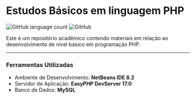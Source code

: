 # Estudos Básicos em linguagem PHP

![GitHub language count](https://img.shields.io/github/languages/count/islanrodrigues/academic-study-php.svg)
![GitHub](https://img.shields.io/github/license/islanrodrigues/academic-study-php.svg)

Este é um repositório acadêmico contendo materiais em relação ao desenvolvimento de nível básico em programação PHP.
_____________________________________________________________________________________________________

### Ferramentas Utilizadas

+ Ambiente de Desenvolvimento: __NetBeans IDE 8.2__
+ Servidor de Aplicação: __EasyPHP DevServer 17.0__
+ Banco de Dados: __MySQL__ 
